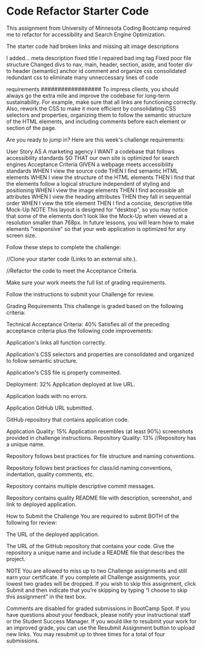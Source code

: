 # Code Refactor Starter Code

This assignment from University of Minnesota Coding Bootcamp required me to refactor for accessibility and Search Engine Optimization.

The starter code had broken links and missing alt image descriptions

I added...
meta description
fixed title
I repaired bad img tag
Fixed poor file structure
Changed divs to nav, main, header, section, aside, and footer
div to header (semantic)
anchor id
comment and organize css
consolidated redundant css to eliminate many unneccessary lines of code

requirements
##################
To impress clients, you should always go the extra mile and improve the codebase for long-term sustainability. For example, make sure that all links are functioning correctly. Also, rework the CSS to make it more efficient by consolidating CSS selectors and properties, organizing them to follow the semantic structure of the HTML elements, and including comments before each element or section of the page.

Are you ready to jump in? Here are this week's challenge requirements:

User Story
AS A marketing agency
I WANT a codebase that follows accessibility standards
SO THAT our own site is optimized for search engines
Acceptance Criteria
GIVEN a webpage meets accessibility standards
WHEN I view the source code
THEN I find semantic HTML elements
WHEN I view the structure of the HTML elements
THEN I find that the elements follow a logical structure independent of styling and positioning
WHEN I view the image elements
THEN I find accessible alt attributes
WHEN I view the heading attributes
THEN they fall in sequential order
WHEN I view the title element
THEN I find a concise, descriptive title
Mock-Up
NOTE
This layout is designed for "desktop", so you may notice that some of the elements don't look like the Mock-Up when viewed at a resolution smaller than 768px. In future lessons, you will learn how to make elements "responsive" so that your web application is optimized for any screen size.

Follow these steps to complete the challenge:

//Clone your starter code (Links to an external site.).

//Refactor the code to meet the Acceptance Criteria.

Make sure your work meets the full list of grading requirements.

Follow the instructions to submit your Challenge for review.

Grading Requirements
This challenge is graded based on the following criteria:

Technical Acceptance Criteria: 40%
Satisfies all of the preceding acceptance criteria plus the following code improvements:

Application's links all function correctly.

Application's CSS selectors and properties are consolidated and organized to follow semantic structure.

Application's CSS file is properly commented.

Deployment: 32%
Application deployed at live URL.

Application loads with no errors.

Application GitHub URL submitted.

GitHub repository that contains application code.

Application Quality: 15%
Application resembles (at least 90%) screenshots provided in challenge instructions.
Repository Quality: 13%
//Repository has a unique name.

Repository follows best practices for file structure and naming conventions.

Repository follows best practices for class/id naming conventions, indentation, quality comments, etc.

Repository contains multiple descriptive commit messages.

Repository contains quality README file with description, screenshot, and link to deployed application.

How to Submit the Challenge
You are required to submit BOTH of the following for review:

The URL of the deployed application.

The URL of the GitHub repository that contains your code. Give the repository a unique name and include a README file that describes the project.

NOTE
You are allowed to miss up to two Challenge assignments and still earn your certificate. If you complete all Challenge assignments, your lowest two grades will be dropped. If you wish to skip this assignment, click Submit and then indicate that you’re skipping by typing “I choose to skip this assignment” in the text box.

Comments are disabled for graded submissions in BootCamp Spot. If you have questions about your feedback, please notify your instructional staff or the Student Success Manager. If you would like to resubmit your work for an improved grade, you can use the Resubmit Assignment button to upload new links. You may resubmit up to three times for a total of four submissions.
